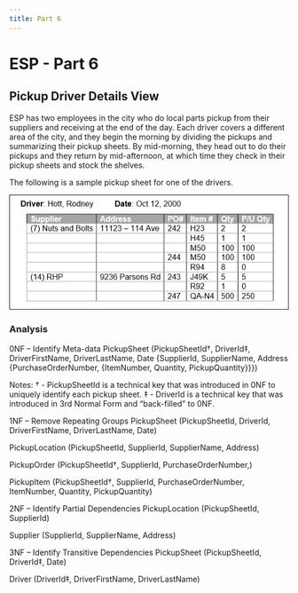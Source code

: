 ```yaml
---
title: Part 6
---
```

# ESP - Part 6

## Pickup Driver Details View

ESP has two employees in the city who do local parts pickup from their suppliers and receiving at the end of the day. Each driver covers a different area of the city, and they begin the morning by dividing the pickups and summarizing their pickup sheets. By mid-morning, they head out to do their pickups and they return by mid-afternoon, at which time they check in their pickup sheets and stock the shelves.

The following is a sample pickup sheet for one of the drivers.

![Driver Details View](./ESP-6-Driver-Details-View.png)

### Analysis

0NF – Identify Meta-data
PickupSheet	(PickupSheetId†, DriverId‡, DriverFirstName, DriverLastName, Date {SupplierId, SupplierName, Address {PurchaseOrderNumber, {ItemNumber, Quantity, PickupQuantity}}})

Notes: 
† - PickupSheetId is a technical key that was introduced in 0NF to uniquely identify each pickup sheet.
‡ - DriverId is a technical key that was introduced in 3rd Normal Form and “back-filled” to 0NF.

1NF – Remove Repeating Groups
PickupSheet	(PickupSheetId, DriverId, DriverFirstName, DriverLastName, Date)

PickupLocation	(PickupSheetId, SupplierId, SupplierName, Address)

PickupOrder	(PickupSheetId†, SupplierId, PurchaseOrderNumber,)

PickupItem	(PickupSheetId†, SupplierId, PurchaseOrderNumber, ItemNumber, Quantity, PickupQuantity)


2NF – Identify Partial Dependencies
PickupLocation	(PickupSheetId, SupplierId)

Supplier	(SupplierId, SupplierName, Address)


3NF – Identify Transitive Dependencies
PickupSheet	(PickupSheetId, DriverId‡, Date)

Driver	(DriverId‡, DriverFirstName, DriverLastName)


